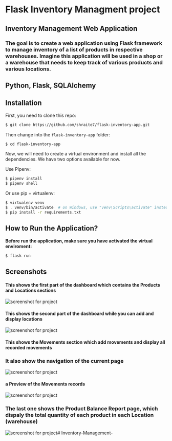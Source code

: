 # Flask Inventory Managment project

## Inventory Management Web Application

### The goal is to create a web application using Flask framework to manage inventory of a list of products in respective warehouses. Imagine this application will be used in a shop or a warehouse that needs to keep track of various products and various locations.

## Python, Flask, SQLAlchemy 

## Installation

First, you need to clone this repo:

```bash
$ git clone https://github.com/shraite7/flask-inventory-app.git
```

Then change into the `flask-inventory-app` folder:

```bash
$ cd flask-inventory-app
```

Now, we will need to create a virtual environment and install all the dependencies. We have two options available for now.

Use Pipenv:

```bash
$ pipenv install
$ pipenv shell
```

Or use pip + virtualenv:

```bash
$ virtualenv venv
$ . venv/bin/activate  # on Windows, use "venv\Scripts\activate" instead
$ pip install -r requirements.txt
```
## How to Run the Application?

**Before run the application, make sure you have activated the virtual enviroment:**

```bash
$ flask run
```

## Screenshots

#### This shows the first part of the dashboard which contains the Products and Locations sections

![screenshot for project](screenshots/scs1.png "This shows the first part of the dashboard which contains the Products and Locations sections")


#### This shows the second part of the dashboard while you can add and display locations

![screenshot for project](screenshots/scs2.png "This shows the second part of the dashboard while you can add and display locations")


#### This shows the Movements section which add movements and display all recorded movements 

### It also show the navigation of the current page

![screenshot for project](screenshots/scs3.png "This shows the Movements section which add movements and display all recorded movements")

#### a Preview of the Movements records

![screenshot for project](screenshots/scs4.png "a Preview of the Movements records")


### The last one shows the Product Balance Report page, which dispaly the total quantity of each product in each Location (warehouse)

![screenshot for project](screenshots/scs5.png "The last one shows the Product Balance Report page, which dispaly the total quantity of each product in each Location (warehouse)")#   I n v e n t o r y - M a n a g e m e n t -  
 